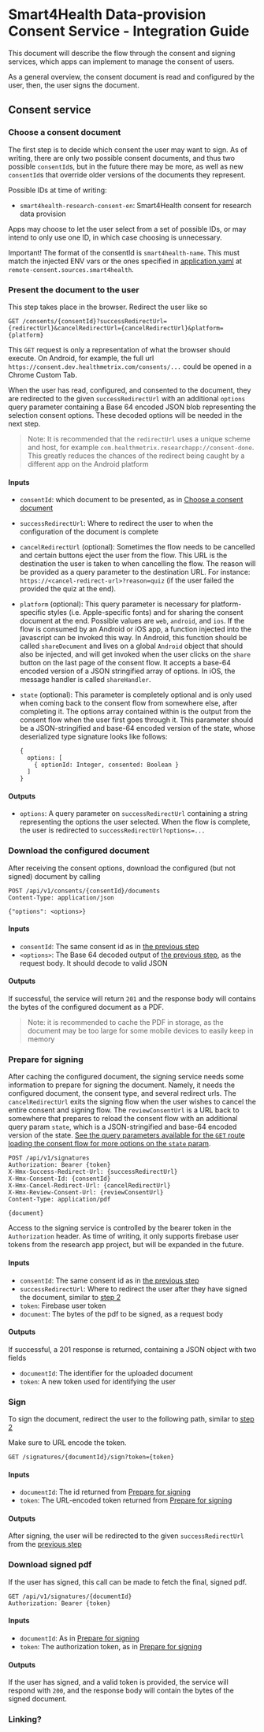 # Smart4Health Data-provision Consent Service - Integration Guide

This document will describe the flow through the consent and signing services, which apps can implement to manage the
consent of users.

As a general overview, the consent document is read and configured by the user, then, the user signs the document.

## Consent service

### Choose a consent document

The first step is to decide which consent the user may want to sign. As of writing, there are only two possible consent
documents, and thus two possible
`consentId`s, but in the future there may be more, as well as new `consentId`s that override older versions of the
documents they represent.

Possible IDs at time of writing:

- `smart4health-research-consent-en`: Smart4Health consent for research data provision

Apps may choose to let the user select from a set of possible IDs, or may intend to only use one ID, in which case
choosing is unnecessary.

Important! The format of the consentId is `smart4health-name`. This must match the injected ENV vars or the ones
specified in  [application.yaml](api/src/main/resources/application.yaml) at `remote-consent.sources.smart4health`.

### Present the document to the user

This step takes place in the browser. Redirect the user like so

```
GET /consents/{consentId}?successRedirectUrl={redirectUrl}&cancelRedirectUrl={cancelRedirectUrl}&platform={platform}
```

This `GET` request is only a representation of what the browser should execute. On Android, for example, the full
url `https://consent.dev.healthmetrix.com/consents/...`
could be opened in a Chrome Custom Tab.

When the user has read, configured, and consented to the document, they are redirected to the given `successRedirectUrl`
with an additional `options` query parameter containing a Base 64 encoded JSON blob representing the selection consent
options. These decoded options will be needed in the next step.

> Note: It is recommended that the `redirectUrl` uses a unique scheme and host, for example
> `com.healthmetrix.researchapp://consent-done`. This greatly reduces the chances
> of the redirect being caught by a different app on the Android platform

#### Inputs

- `consentId`: which document to be presented, as in [Choose a consent document](#choose-a-consent-document)
- `successRedirectUrl`: Where to redirect the user to when the configuration of the document is complete
- `cancelRedirectUrl` (optional): Sometimes the flow needs to be cancelled and certain buttons eject the user from the
  flow. This URL is the destination the user is taken to when cancelling the flow. The reason will be provided as a
  query parameter to the destination URL. For instance: `https://<cancel-redirect-url>?reason=quiz` (if the user failed
  the provided the quiz at the end).
- `platform` (optional): This query parameter is necessary for platform-specific styles (i.e. Apple-specific fonts) and
  for sharing the consent document at the end. Possible values are `web`, `android`, and `ios`. If the flow is consumed
  by an Android or iOS app, a function injected into the javascript can be invoked this way. In Android, this function
  should be called `shareDocument` and lives on a global `Android` object that should also be injected, and will get
  invoked when the user clicks on the `share` button on the last page of the consent flow. It accepts a base-64 encoded
  version of a JSON stringified array of options. In iOS, the message handler is called `shareHandler`.
- `state` (optional): This parameter is completely optional and is only used when coming back to the consent flow from
  somewhere else, after completing it. The options array contained within is the output from the consent flow when the
  user first goes through it. This parameter should be a JSON-stringified and base-64 encoded version of the state,
  whose deserialized type signature looks like follows:

  ```
  {
    options: [
      { optionId: Integer, consented: Boolean }
    ]
  }
  ```

#### Outputs

- `options`: A query parameter on `successRedirectUrl` containing a string representing the options the user selected.
  When the flow is complete, the user is redirected to `successRedirectUrl?options=...`

### Download the configured document

After receiving the consent options, download the configured (but not signed) document by calling

```
POST /api/v1/consents/{consentId}/documents
Content-Type: application/json

{"options": <options>}
```

#### Inputs

- `consentId`: The same consent id as in [the previous step](#present-the-document-to-the-user)
- `<options>`: The Base 64 decoded output of [the previous step](#present-the-document-to-the-user), as the request
  body. It should decode to valid JSON

#### Outputs

If successful, the service will return `201` and the response body will contains the bytes of the configured document as
a PDF.

> Note: it is recommended to cache the PDF in storage, as the document may be too large
> for some mobile devices to easily keep in memory

### Prepare for signing

After caching the configured document, the signing service needs some information to prepare for signing the document.
Namely, it needs the configured document, the consent type, and several redirect urls. The
`cancelRedirectUrl` exits the signing flow when the user wishes to cancel the entire consent and signing flow. The
`reviewConsentUrl` is a URL back to somewhere that prepares to reload the consent flow with an additional query
param `state`, which is a JSON-stringified and base-64 encoded version of the
state. [See the query parameters available for the `GET`
route loading the consent flow for more options on the `state` param](#present-the-document-to-the-user).

```
POST /api/v1/signatures
Authorization: Bearer {token}
X-Hmx-Success-Redirect-Url: {successRedirectUrl}
X-Hmx-Consent-Id: {consentId}
X-Hmx-Cancel-Redirect-Url: {cancelRedirectUrl}
X-Hmx-Review-Consent-Url: {reviewConsentUrl}
Content-Type: application/pdf

{document}
```

Access to the signing service is controlled by the bearer token in the `Authorization` header. As time of writing, it
only supports firebase user tokens from the research app project, but will be expanded in the future.

#### Inputs

- `consentId`: The same consent id as in [the previous step](#download-the-configured-document)
- `successRedirectUrl`: Where to redirect the user after they have signed the document, similar
  to [step 2](#present-the-document-to-the-user)
- `token`: Firebase user token
- `document`: The bytes of the pdf to be signed, as a request body

#### Outputs

If successful, a 201 response is returned, containing a JSON object with two fields

- `documentId`: The identifier for the uploaded document
- `token`: A new token used for identifying the user

### Sign

To sign the document, redirect the user to the following path, similar to [step 2](#present-the-document-to-the-user)

Make sure to URL encode the token.

```
GET /signatures/{documentId}/sign?token={token}
```

#### Inputs

- `documentId`: The id returned from [Prepare for signing](#prepare-for-signing)
- `token`: The URL-encoded token returned from [Prepare for signing](#prepare-for-signing)

#### Outputs

After signing, the user will be redirected to the given `successRedirectUrl` from
the [previous step](#prepare-for-signing)

### Download signed pdf

If the user has signed, this call can be made to fetch the final, signed pdf.

```
GET /api/v1/signatures/{documentId}
Authorization: Bearer {token}
```

#### Inputs

- `documentId`: As in [Prepare for signing](#prepare-for-signing)
- `token`: The authorization token, as in [Prepare for signing](#prepare-for-signing)

#### Outputs

If the user has signed, and a valid token is provided, the service will respond with `200`, and the response body will
contain the bytes of the signed document.

### Linking?
